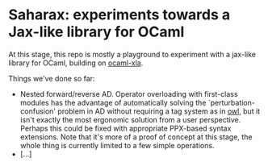 # Saharax: experiments towards a Jax-like library for OCaml

At this stage, this repo is mostly a playground to experiment with a jax-like library for OCaml, building on [ocaml-xla](https://github.com/LaurentMazare/ocaml-xla).

Things we've done so far:
- Nested forward/reverse AD. Operator overloading with first-class modules has the advantage of automatically solving the `perturbation-confusion' problem in AD without requiring a tag system as in [owl](https://github.com/owlbarn/owl), but it isn't exactly the most ergonomic solution from a user perspective. Perhaps this could be fixed with appropriate PPX-based syntax extensions. Note that it's more of a proof of concept at this stage, the whole thing is currently limited to a few simple operations.
- [...]



